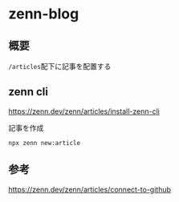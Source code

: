 # zenn-blog

## 概要

`/articles`配下に記事を配置する

## zenn cli
https://zenn.dev/zenn/articles/install-zenn-cli

記事を作成
```
npx zenn new:article
```


## 参考
https://zenn.dev/zenn/articles/connect-to-github
